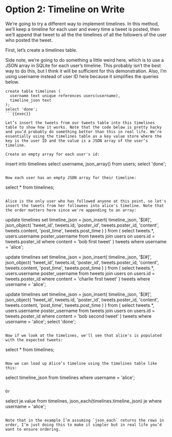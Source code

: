 # Option 2: Timeline on Write

We’re going to try a different way to implement timelines. In this method, we’ll keep a timeline for each user and every time a tweet is posted, then we’ll append that tweet to all the the timelines of all the followers of the user who posted the tweet.

First, let’s create a timelines table.

Side note, we’re going to do something a little weird here, which is to use a JSON array in SQLite for each user’s timeline. This probably isn’t the best way to do this, but I think it will be sufficient for this demonstration. Also, I’m using username instead of user ID here because it simplifies the queries below.

```
create table timelines (
  username text unique references users(username), 
  timeline_json text
);
select 'done';
```{{exec}}

Let’s insert the tweets from our tweets table into this timelines table to show how it works. Note that the code below is pretty hacky and you’d probably do something better than this in real life. We’re essentially using the timelines table as a key value store where the key is the user ID and the value is a JSON array of the user’s timeline.

Create an empty array for each user's id:

```
insert into timelines 
select username, json_array() from users;
select 'done';
```{{exec}}

Now each user has an empty JSON array for their timeline:

```
select * from timelines;
```{{exec}}

Alice is the only user who has followed anyone at this point, so let's insert the tweets from her followees into alice's timeline. Note that the order matters here since we're appending to an array:

```
update timelines set timeline_json = json_insert(
  timeline_json,
  '$[#]', 
  json_object(
    'tweet_id', tweets.id, 
    'poster_id', tweets.poster_id, 
    'content', tweets.content, 
    'post_time', tweets.post_time
  )
)
from (
  select tweets.*, users.username poster_username from tweets 
  join users on users.id = tweets.poster_id 
  where content = 'bob first tweet'
) tweets
where username = 'alice';

update timelines set timeline_json = json_insert(
  timeline_json, 
  '$[#]', 
  json_object(
    'tweet_id', tweets.id, 
    'poster_id', tweets.poster_id, 
    'content', tweets.content, 
    'post_time', tweets.post_time
  )
)
from (
  select tweets.*, users.username poster_username from tweets 
  join users on users.id = tweets.poster_id 
  where content = 'charlie first tweet'
) tweets
where username = 'alice';

update timelines set timeline_json = json_insert(
  timeline_json, 
  '$[#]', 
  json_object(
    'tweet_id', tweets.id, 
    'poster_id', tweets.poster_id, 
    'content', tweets.content, 
    'post_time', tweets.post_time
  )
)
from (
  select tweets.*, users.username poster_username from tweets 
  join users on users.id = tweets.poster_id 
  where content = 'bob second tweet'
) tweets
where username = 'alice';
select 'done';
```{{exec}}

Now if we look at the timelines, we'll see that alice's is populated with the expected tweets:

```
select * from timelines;
```{{exec}}

Now we can load up Alice’s timeline using the timelines table like this:

```
select timeline_json from timelines
where username = 'alice';
```{{exec}}

Or
```
select je.value 
from timelines, json_each(timelines.timeline_json) je
where username = 'alice';
```{{exec}}

Note that in the example I’m assuming `json_each` returns the rows in order, I’m just doing this to make it simpler but in real life you’d want to ensure ordering.